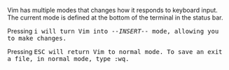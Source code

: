 Vim has multiple modes that changes how it responds to keyboard input. The current mode is defined at the bottom of the terminal in the status bar.

Pressing <kbd>i<kbd> will turn Vim into _--INSERT--_ mode, allowing you to make changes. 

Pressing <kbd>ESC<kbd> will return Vim to normal mode. To save an exit a file, in normal mode, type <kbd>:wq<kbd>.
